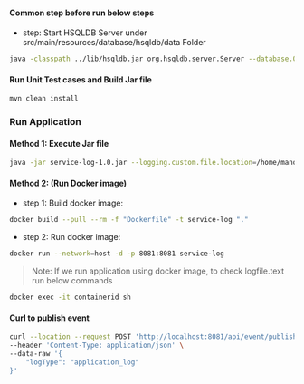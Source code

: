 #### Common step before run below steps
- step: Start HSQLDB Server under src/main/resources/database/hsqldb/data Folder

```sh
java -classpath ../lib/hsqldb.jar org.hsqldb.server.Server --database.0 file:hsqldb/logdb --dbname.0 logdb
``` 

#### Run Unit Test cases and Build Jar file
```sh
mvn clean install
``` 

### Run Application

#### Method 1: Execute Jar file

```sh
java -jar service-log-1.0.jar --logging.custom.file.location=/home/manoj-2/logs
``` 

#### Method 2: (Run Docker image)
		
- step 1: Build docker image: 
```sh
docker build --pull --rm -f "Dockerfile" -t service-log "."
``` 

- step 2: Run docker image:
```sh
docker run --network=host -d -p 8081:8081 service-log
``` 
		

> Note: If we run application using docker image, to check logfile.text run below commands
```sh
docker exec -it containerid sh
``` 

#### Curl to publish event

```sh
curl --location --request POST 'http://localhost:8081/api/event/publish' \
--header 'Content-Type: application/json' \
--data-raw '{
    "logType": "application_log"
}'

``` 

